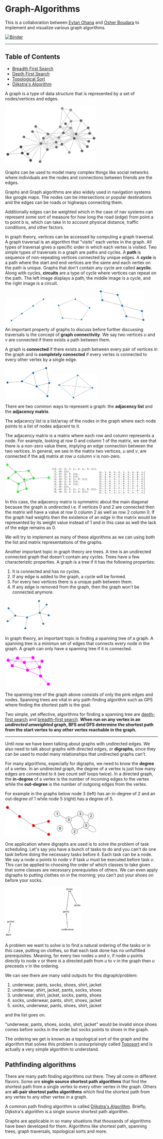 # Graph-Algorithms

This is a collaboration between [Eytan Ohana](https://github.com/eytanohana/Graph-Algorithms) and [Osher Boudara](https://github.com/osherboudara99/Graph-Algorithms) to implement and visualize various graph algorithms.

[![Binder](https://mybinder.org/badge_logo.svg)](https://mybinder.org/v2/gh/eytanohana/Graph-Algorithms/HEAD)

---

## Table of Contents
- [Breadth First Search](BFS.ipynb)
- [Depth First Search](DFS.ipynb)
- [Topological Sort](Topo-Sort.ipynb)
- [Dijkstra's Algorithm](Dijkstras-Algo.ipynb)

A graph is a type of data structure that is represented by a set of nodes/vertices and edges. 

<img src="static/graph.png" width="60%"/>

Graphs can be used to model many complex things like social networks where individuals are the nodes and connections between friends are the edges. 

Graphs and Graph algorithms are also widely used in navigation systems like google maps. The nodes can be intersections or popular destinations and the edges can be roads or highways connecting them. 

Additionally edges can be weighted which in the case of nav systems can represent some sort of measure for how long the road (edge) from point a to point b is, which can take in to account physical distance, traffic conditions, and other factors.

In graph theory, vertices can be accessed by computing a graph traversal. A graph traversal is an algorithm that "visits" each vertex in the graph. All types of traversal gives a specific order in which each vertex is visited. Two simple types of traversals in a graph are paths and cycles. A __path__ is sequence of non-repeating vertices connected by unique edges. A __cycle__ is a path where the start and end vertices are the same and each vertex on the path is unique. Graphs that don't contain any cycle are called __acyclic__. Along with cycles, __circuits__ are a type of cycle where vertices can repeat on the path. The left image displays a path, the middle image is a cycle, and the right image is a circuit.

<p>
    <img src="static/path-graph.png" title="path" width="30%"/>
    <img src="static/cycle-graph.png" title="cycle" width="30%"/>
    <img src="static/circuit-graph.png" title="circuit" width="30%"/>
</p>


An important property of graphs to discuss before further discussing traversals is the concept of __graph connectivity__. We say two vertices *u* and *v* are connected if there exists a path between them.

A graph is __connected__ if there exists a path between every pair of vertices in the graph and is __completely connected__ if every vertex is connected to every other vertex by a single edge.

<p>
    <img src="static/connected-graph.png" title="connected graph" width="30%"/>
    <img src="static/complete-graph.png" title="completely connected graph" width="30%"/>
</p>

There are two common ways to represent a graph: the __adjacency list__ and the __adjacency matrix__.

The adjacency list is a list/array of the nodes in the graph where each node points to a list of nodes adjacent to it.

The adjacency matrix is a matrix where each row and column represents a node. For example, looking at row 0 and column 1 of the matrix, we see that there is a non-zero value there, implying an edge connection between the two vertices. In general, we see in the matrix two vertices, *u* and *v*, are connected if the adj matrix at row *u* column *v* is non-zero. 

<p>
    <img src="static/adj-graph.png" title="graph" width="30%"/>
    <img src="static/adj-list.png" title="adjacency list" width="30%"/>
    <img src="static/adj-matrix.png" title="adjacency matrix" width="30%"/>
</p>

In this case, the adjacency matrix is symmetric about the main diagonal because the graph is undirected i.e. if vertices 0 and 2 are connected then the matrix will have a value at row 0 column 2 as well as row 2 column 0. If the graph had weights then the existence of an edge in the matrix would be represented by its weight value instead of 1 and in this case as well the lack of the edge remains as 0.

We will try to implement as many of these algorithms as we can using both the list and matrix representations of the graphs.

Another important topic in graph theory are trees. A tree is an undirected connected graph that doesn't contain any cycles. Trees have a few characteristic properties. A graph is a tree if it has the following properties:

1. It is connected and has no cycles.
1. If any edge is added to the graph, a cycle will be formed.
1. For every two vertices there is a unique path between them.
1. If any edge is removed from the graph, then the graph won't be connected anymore.

<img src="static/simple-tree.png" title="tree" width="30%"/>

In graph theory, an important topic is finding a spanning tree of a graph. A spanning tree is a minimun set of edges that connects every node in the graph. A graph can only have a spanning tree if it is connected. 

<img src="static/tree-graph.png" title="tree subgraph" width="30%"/>

The spanning tree of the graph above consists of only the pink edges and nodes. Spanning trees are vital in any path-finding algorithm such as GPS where finding the shortest path is the goal.

Two simple, yet effective, algorithms for finding a spanning tree are [depth-first search](DFS.ipynb) and [breadth-first search](BFS.ipynb). __When run on any vertex in an *undirected unweighted* graph, BFS and DFS determine the shortest path from the start vertex to any other vertex reachable in the graph.__ 

---

Until now we have been talking about graphs with undirected edges. We also need to talk about graphs with directed edges, or __digraphs__, since they can be used to model many relationships that undirected graphs can't. 

For many algorithms, especially for digraphs, we need to know the __degree__ of a vertex. In an undirected graph, the degree of a vertex is just how many edges are connected to it (we count self loops twice). In a directed graph, the __in-degree__ of a vertex is the number of incoming edges to the vertex while the __out-degree__ is the number of outgoing edges from the vertex.

For example in the graphs below node 3 (left) has an in-degree of 2 and an out-degree of 1 while node 5 (right) has a degree of 5.

<p>
    <img src="static/digraph.png" title="digraph" width="30%"/>
    <img src="static/selfloop.png" title="graph with self loop" width="30%"/>
</p>

One application where digraphs are used is to solve the problem of task scheduling. Let's say you have a bunch of tasks to do and you can't do one task before doing the necessary tasks before it. Each task can be a node. We say a node *u* points to node *v* if task *u* must be executed before task *v*. This can be applied to choosing the order of which classes to take given that some classes are necessary prerequisites of others. We can even apply digraphs to putting clothes on in the morning; you can't put your shoes on before your socks.

<img src="static/clothing-topo.png" title="toposort graph" width="50%"/>

A problem we want to solve is to find a natural ordering of the tasks or in this case, putting on clothes, so that each task done has no unfulfilled prerequisites. Meaning, for every two nodes *u* and *v*, if node *u* points directly to node *v* or there is a directed path from *u* to *v* in the graph then *u* preceeds *v* in the ordering.

We can see there are many valid outputs for this digraph/problem:
1. underwear, pants, socks, shoes, shirt, jacket
1. underwear, shirt, jacket, pants, socks, shoes
1. underwear, shirt, jacket, socks, pants, shoes
1. socks, underwear, pants, shirt, shoes, jacket
1. socks, underwear, pants, shoes, shirt, jacket

and the list goes on.

"underwear, pants, shoes, socks, shirt, jacket" would be invalid since shoes comes before socks in the order but socks points to shoes in the graph.

The ordering we get is known as a topological sort of the graph and the algorithm that solves this problem is unsurprisingly called [Toposort](Topo-Sort.ipynb) and is actually a very simple algorithm to understand.

## Pathfinding algorithms

There are many path finding algorithms out there. They all come in different flavors. Some are __single source shortest path algorithms__ that find the shortest path from a single vertex to every other vertex in the graph. Others are __all-pair shortest paths algorithms__ which find the shortest path from any vertex to any other vertex in a graph.

A common path finding algorithm is called [Dijkstra's Algorithm](Dijkstras-Algo.ipynb). Briefly, Dijkstra's algorithm is a single source shortest path algorithm.

Graphs are applicable in so many situations that thousands of algorithms have been developed for them. Algorithms like shortest path, spanning trees, graph traversals, topological sorts and more. 
